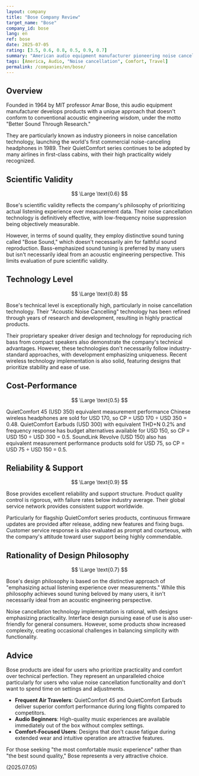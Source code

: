 ```yaml
---
layout: company
title: "Bose Company Review"
target_name: "Bose"
company_id: bose
lang: en
ref: bose
date: 2025-07-05
rating: [3.5, 0.6, 0.8, 0.5, 0.9, 0.7]
summary: "American audio equipment manufacturer pioneering noise cancellation technology, specializing in the pursuit of comfortable music experiences. Following the distinctive philosophy of 'emphasizing actual listening experience over measurements,' they continue to be loved by many users. Their product development emphasizes practicality and ease of use over technological innovation, earning tremendous support particularly from travelers and business professionals."
tags: [America, Audio, "Noise cancellation", Comfort, Travel]
permalink: /companies/en/bose/
---
```


## Overview

Founded in 1964 by MIT professor Amar Bose, this audio equipment manufacturer develops products with a unique approach that doesn't conform to conventional acoustic engineering wisdom, under the motto "Better Sound Through Research."

They are particularly known as industry pioneers in noise cancellation technology, launching the world's first commercial noise-canceling headphones in 1989. Their QuietComfort series continues to be adopted by many airlines in first-class cabins, with their high practicality widely recognized.

## Scientific Validity

$$ \Large \text{0.6} $$

Bose's scientific validity reflects the company's philosophy of prioritizing actual listening experience over measurement data. Their noise cancellation technology is definitively effective, with low-frequency noise suppression being objectively measurable.

However, in terms of sound quality, they employ distinctive sound tuning called "Bose Sound," which doesn't necessarily aim for faithful sound reproduction. Bass-emphasized sound tuning is preferred by many users but isn't necessarily ideal from an acoustic engineering perspective. This limits evaluation of pure scientific validity.

## Technology Level

$$ \Large \text{0.8} $$

Bose's technical level is exceptionally high, particularly in noise cancellation technology. Their "Acoustic Noise Cancelling" technology has been refined through years of research and development, resulting in highly practical products.

Their proprietary speaker driver design and technology for reproducing rich bass from compact speakers also demonstrate the company's technical advantages. However, these technologies don't necessarily follow industry-standard approaches, with development emphasizing uniqueness. Recent wireless technology implementation is also solid, featuring designs that prioritize stability and ease of use.

## Cost-Performance

$$ \Large \text{0.5} $$

QuietComfort 45 (USD 350) equivalent measurement performance Chinese wireless headphones are sold for USD 170, so CP = USD 170 ÷ USD 350 = 0.48. QuietComfort Earbuds (USD 300) with equivalent THD+N 0.2% and frequency response has budget alternatives available for USD 150, so CP = USD 150 ÷ USD 300 = 0.5. SoundLink Revolve (USD 150) also has equivalent measurement performance products sold for USD 75, so CP = USD 75 ÷ USD 150 = 0.5.

## Reliability & Support

$$ \Large \text{0.9} $$

Bose provides excellent reliability and support structure. Product quality control is rigorous, with failure rates below industry average. Their global service network provides consistent support worldwide.

Particularly for flagship QuietComfort series products, continuous firmware updates are provided after release, adding new features and fixing bugs. Customer service response is also evaluated as prompt and courteous, with the company's attitude toward user support being highly commendable.

## Rationality of Design Philosophy

$$ \Large \text{0.7} $$

Bose's design philosophy is based on the distinctive approach of "emphasizing actual listening experience over measurements." While this philosophy achieves sound tuning beloved by many users, it isn't necessarily ideal from an acoustic engineering perspective.

Noise cancellation technology implementation is rational, with designs emphasizing practicality. Interface design pursuing ease of use is also user-friendly for general consumers. However, some products show increased complexity, creating occasional challenges in balancing simplicity with functionality.

## Advice

Bose products are ideal for users who prioritize practicality and comfort over technical perfection. They represent an unparalleled choice particularly for users who value noise cancellation functionality and don't want to spend time on settings and adjustments.

- **Frequent Air Travelers**: QuietComfort 45 and QuietComfort Earbuds deliver superior comfort performance during long flights compared to competitors.
- **Audio Beginners**: High-quality music experiences are available immediately out of the box without complex settings.
- **Comfort-Focused Users**: Designs that don't cause fatigue during extended wear and intuitive operation are attractive features.

For those seeking "the most comfortable music experience" rather than "the best sound quality," Bose represents a very attractive choice.

(2025.07.05)